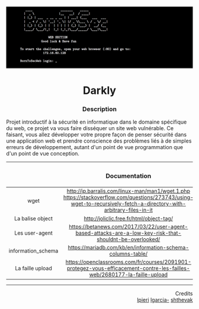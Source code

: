 ![borntosec](assets/image_vm.png)

<h1 align="center">
Darkly 
</h1>

<h3 align="center"><b>Description</b></h3>
<p>Projet introductif à la sécurité en informatique dans le domaine spécifique du web, ce projet va vous faire disséquer un site web vulnérable. Ce faisant, vous allez développer votre propre façon de penser sécurité dans une application web et prendre conscience des problèmes liés à de simples erreurs de développement, autant d'un point de vue programmation que d'un point de vue conception.</p>

||<h3 align="center"> Documentation </h3>|
|:--------:|:---------:|
|wget|http://jp.barralis.com/linux-man/man1/wget.1.php </br> https://stackoverflow.com/questions/273743/using-wget-to-recursively-fetch-a-directory-with-arbitrary-files-in-it|
|La balise object|http://joliclic.free.fr/html/object-tag/|
|Les user-agent|https://betanews.com/2017/03/22/user-agent-based-attacks-are-a-low-key-risk-that-shouldnt-be-overlooked/|
|information_schema|https://mariadb.com/kb/en/information-schema-columns-table/|
|La faille upload|https://openclassrooms.com/fr/courses/2091901-protegez-vous-efficacement-contre-les-failles-web/2680177-la-faille-upload|

----
<p align="right">
Credits </br><a href="https://github.com/lpieri">lpieri</a>  <a href="https://github.com/leonardogb">lgarcia-</a>  <a href="https://github.com/Drakauf">shthevak</a>
